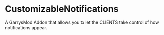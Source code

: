 # CustomizableNotifications
A GarrysMod Addon that allows you to let the CLIENTS take control of how notifications appear.
